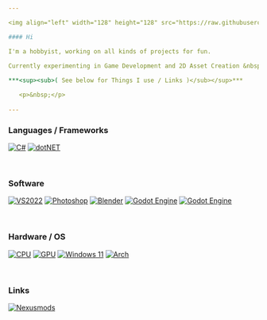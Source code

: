 ```yaml
---

<img align="left" width="128" height="128" src="https://raw.githubusercontent.com/retroCalico/retroCalico/main/RetroCalico.png">

#### Hi

I'm a hobbyist, working on all kinds of projects for fun.
   
Currently experimenting in Game Development and 2D Asset Creation &nbsp; 

***<sup><sub>( See below for Things I use / Links )</sub></sup>***

   <p>&nbsp;</p>
   
---
```


<div align="left">

### Languages / Frameworks

  <a href="">![C#](https://img.shields.io/badge/C%23-239120?style=for-the-badge&logo=csharp&logoColor=white)</a>
  <a href="">![dotNET](https://img.shields.io/badge/.NET-5C2D91?style=for-the-badge&logo=.net&logoColor=white)</a>

</div>

   <p>&nbsp;</p>

<div align="left">

### Software

  <a href="">![VS2022](https://img.shields.io/badge/Visual_Studio-5C2D91?style=for-the-badge&logo=visual%20studio&logoColor=white)</a>
  <a href="">![Photoshop](https://img.shields.io/badge/Photoshop-31A8FF?style=for-the-badge&logo=Adobe%20Photoshop&logoColor=black)</a>
  <a href="">![Blender](https://img.shields.io/badge/blender-%23F5792A.svg?style=for-the-badge&logo=blender&logoColor=white)</a>
  <a href="">![Godot Engine](https://img.shields.io/badge/GODOT-FFFFFF.svg?style=for-the-badge&logo=godot-engine)</a>
  <a href="">![Godot Engine](https://img.shields.io/badge/aseprite-FFFFFF?style=for-the-badge&logo=Aseprite&logoColor=)</a>

</div>

   <p>&nbsp;</p>

<div align="left">

### Hardware / OS

  <a href="">![CPU](https://img.shields.io/badge/i7_9700k-0071C5?style=for-the-badge&logo=intel&logoColor=white)</a>
  <a href="">![GPU](https://img.shields.io/badge/RTX3060ti-76B900?style=for-the-badge&logo=nvidia&logoColor=white)</a>
  <a href="">![Windows 11](https://img.shields.io/badge/Windows-0078D6?style=for-the-badge&logo=windows&logoColor=white)</a>
  <a href="">![Arch](https://img.shields.io/badge/Arch%20Linux-1793D1?logo=arch-linux&logoColor=fff&style=for-the-badge)</a>

</div>

   <p>&nbsp;</p>

### Links
[![Nexusmods](https://img.shields.io/badge/-nexusmods-orange?style=for-the-badge&logo=)](https://www.nexusmods.com/users/127940103)

